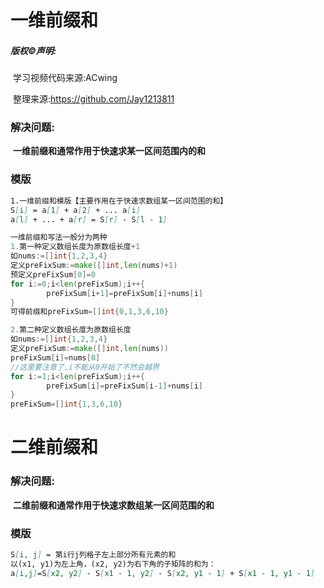 # 一维前缀和

##### 版权©️声明:

​	学习视频代码来源:ACwing

​	整理来源:https://github.com/Jay1213811

### 解决问题:

​	**一维前缀和通常作用于快速求某一区间范围内的和**

### 模版

```markdown
1.一维前缀和模版【主要作用在于快速求数组某一区间范围的和】
S[i] = a[1] + a[2] + ... a[i]
a[l] + ... + a[r] = S[r] - S[l - 1]
```

```go
一维前缀和写法一般分为两种
1.第一种定义数组长度为原数组长度+1
如nums:=[]int{1,2,3,4}
定义preFixSum:=make([]int,len(nums)+1)
预定义preFixSum[0]=0
for i:=0;i<len(preFixSum);i++{
		preFixSum[i+1]=preFixSum[i]+nums[i]
}
可得前缀和preFixSum=[]int{0,1,3,6,10}

2.第二种定义数组长度为原数组长度
如nums:=[]int{1,2,3,4}
定义preFixSum:=make([]int,len(nums))
preFixSum[i]=nums[0]
//这里要注意了,i不能从0开始了不然会越界
for i:=1;i<len(preFixSum);i++{
		preFixSum[i]=preFixSum[i-1]+nums[i]
}
preFixSum=[]int{1,3,6,10}
```

# 二维前缀和

### 解决问题:

​	**二维前缀和通常作用于快速求数组某一区间范围的和**

### 模版

```markdown
S[i, j] = 第i行j列格子左上部分所有元素的和
以(x1, y1)为左上角，(x2, y2)为右下角的子矩阵的和为：
a[i,j]=S[x2, y2] - S[x1 - 1, y2] - S[x2, y1 - 1] + S[x1 - 1, y1 - 1]
```